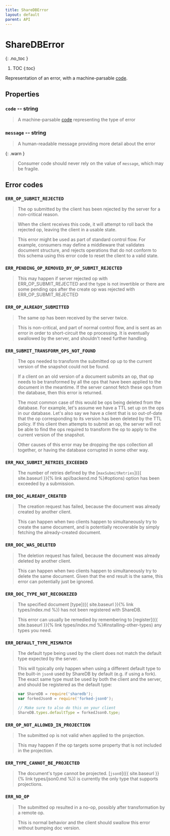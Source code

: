 ```yaml
---
title: ShareDBError
layout: default
parent: API
---
```


# ShareDBError
{: .no_toc }

1. TOC
{:toc}

Representation of an error, with a machine-parsable [code](#error-codes).

## Properties

### `code` -- string

> A machine-parsable [code](#error-codes) representing the type of error

### `message` -- string

> A human-readable message providing more detail about the error

{: .warn }
> Consumer code should never rely on the value of `message`, which may be fragile.

## Error codes

### `ERR_OP_SUBMIT_REJECTED`

> The op submitted by the client has been rejected by the server for a non-critical reason.

> When the client receives this code, it will attempt to roll back the rejected op, leaving the client in a usable state.

> This error might be used as part of standard control flow. For example, consumers may define a middleware that validates document structure, and rejects operations that do not conform to this schema using this error code to reset the client to a valid state.

### `ERR_PENDING_OP_REMOVED_BY_OP_SUBMIT_REJECTED`

> This may happen if server rejected op with ERR_OP_SUBMIT_REJECTED and the type is not invertible or there are some pending ops after the create op was rejected with ERR_OP_SUBMIT_REJECTED

### `ERR_OP_ALREADY_SUBMITTED`

> The same op has been received by the server twice.

> This is non-critical, and part of normal control flow, and is sent as an error in order to short-circuit the op processing. It is eventually swallowed by the server, and shouldn't need further handling.

### `ERR_SUBMIT_TRANSFORM_OPS_NOT_FOUND`

> The ops needed to transform the submitted op up to the current version of the snapshot could not be found.

> If a client on an old version of a document submits an op, that op needs to be transformed by all the ops that have been applied to the document in the meantime. If the server cannot fetch these ops from the database, then this error is returned.

> The most common case of this would be ops being deleted from the database. For example, let's assume we have a TTL set up on the ops in our database. Let's also say we have a client that is so out-of-date that the op corresponding to its version has been deleted by the TTL policy. If this client then attempts to submit an op, the server will not be able to find the ops required to transform the op to apply to the current version of the snapshot.

> Other causes of this error may be dropping the ops collection all together, or having the database corrupted in some other way.

### `ERR_MAX_SUBMIT_RETRIES_EXCEEDED`

> The number of retries defined by the [`maxSubmitRetries`]({{ site.baseurl }}{% link api/backend.md %}#options) option has been exceeded by a submission.

### `ERR_DOC_ALREADY_CREATED`

> The creation request has failed, because the document was already created by another client.

> This can happen when two clients happen to simultaneously try to create the same document, and is potentially recoverable by simply fetching the already-created document.

### `ERR_DOC_WAS_DELETED`

> The deletion request has failed, because the document was already deleted by another client.

> This can happen when two clients happen to simultaneously try to delete the same document. Given that the end result is the same, this error can potentially just be ignored.

### `ERR_DOC_TYPE_NOT_RECOGNIZED`

> The specified document [type]({{ site.baseurl }}{% link types/index.md %}) has not been registered with ShareDB.

> This error can usually be remedied by remembering to [register]({{ site.baseurl }}{% link types/index.md %}#installing-other-types) any types you need.

### `ERR_DEFAULT_TYPE_MISMATCH`

> The default type being used by the client does not match the default type expected by the server.

> This will typically only happen when using a different default type to the built-in `json0` used by ShareDB by default (e.g. if using a fork). The exact same type must be used by both the client and the server, and should be registered as the default type:

> ```javascript
> var ShareDB = require('sharedb');
> var forkedJson0 = require('forked-json0');
>
> // Make sure to also do this on your client
> ShareDB.types.defaultType = forkedJson0.type;
> ```

### `ERR_OP_NOT_ALLOWED_IN_PROJECTION`

> The submitted op is not valid when applied to the projection.

> This may happen if the op targets some property that is not included in the projection.

### `ERR_TYPE_CANNOT_BE_PROJECTED`

> The document's type cannot be projected. [`json0`]({{ site.baseurl }}{% link types/json0.md %}) is currently the only type that supports projections.

### `ERR_NO_OP`

> The submitted op resulted in a no-op, possibly after transformation by a remote op.

> This is normal behavior and the client should swallow this error without bumping doc version.